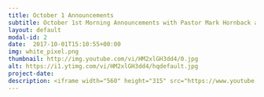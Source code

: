 ```yaml
---
title: October 1 Announcements
subtitle: October 1st Morning Announcements with Pastor Mark Hornback and Richie Runnells.
layout: default
modal-id: 2 
date:  2017-10-01T15:10:55+00:00
img: white_pixel.png
thumbnail: http://img.youtube.com/vi/HM2xlGH3dd4/0.jpg
alt: https://i1.ytimg.com/vi/HM2xlGH3dd4/hqdefault.jpg
project-date: 
description: <iframe width="560" height="315" src="https://www.youtube.com/embed/HM2xlGH3dd4" frameborder="0" allowfullscreen></iframe> 
---
```

